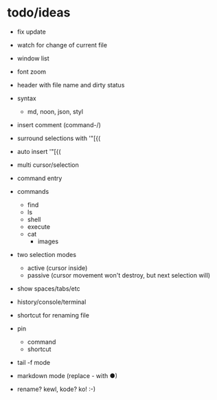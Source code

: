 # todo/ideas

- fix update
- watch for change of current file

- window list
- font zoom

- header with file name and dirty status

- syntax
    - md, noon, json, styl

- insert comment (command-/)
- surround selections with '"[{(
- auto insert '"[{( 
- multi cursor/selection

- command entry
- commands
    - find
    - ls
    - shell
    - execute
    - cat
        - images

- two selection modes
    - active (cursor inside)
    - passive (cursor movement won't destroy, but next selection will)

- show spaces/tabs/etc
- history/console/terminal
- shortcut for renaming file
- pin
     - command
     - shortcut
- tail -f mode
- markdown mode (replace - with ●)
- rename? kewl, kode? ko! :-)